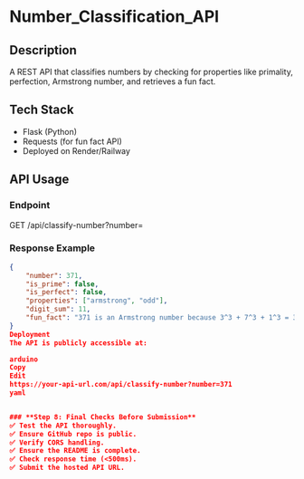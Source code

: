# Number_Classification_API

## Description
A REST API that classifies numbers by checking for properties like primality, perfection, Armstrong number, and retrieves a fun fact.

## Tech Stack
- Flask (Python)
- Requests (for fun fact API)
- Deployed on Render/Railway

## API Usage
### Endpoint
GET /api/classify-number?number=<integer>

### Response Example
```json
{
    "number": 371,
    "is_prime": false,
    "is_perfect": false,
    "properties": ["armstrong", "odd"],
    "digit_sum": 11,
    "fun_fact": "371 is an Armstrong number because 3^3 + 7^3 + 1^3 = 371"
}
Deployment
The API is publicly accessible at:

arduino
Copy
Edit
https://your-api-url.com/api/classify-number?number=371
yaml


### **Step 8: Final Checks Before Submission**
✅ Test the API thoroughly.  
✅ Ensure GitHub repo is public.  
✅ Verify CORS handling.  
✅ Ensure the README is complete.  
✅ Check response time (<500ms).  
✅ Submit the hosted API URL.
